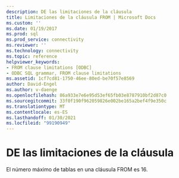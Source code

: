 ```yaml
---
description: DE las limitaciones de la cláusula
title: Limitaciones de la cláusula FROM | Microsoft Docs
ms.custom: ''
ms.date: 01/19/2017
ms.prod: sql
ms.prod_service: connectivity
ms.reviewer: ''
ms.technology: connectivity
ms.topic: reference
helpviewer_keywords:
- FROM clause limitations [ODBC]
- ODBC SQL grammar, FROM clause limitations
ms.assetid: 1cf7cd81-1750-46ee-80ed-be70f57e8569
author: David-Engel
ms.author: v-daenge
ms.openlocfilehash: 86a933e7e6e95d53ef65fb03e8787910bf2d87c0
ms.sourcegitcommit: 33f0f190f962059826e002be165a2bef4f9e350c
ms.translationtype: MT
ms.contentlocale: es-ES
ms.lasthandoff: 01/30/2021
ms.locfileid: "99190949"
---
```

# <a name="from-clause-limitations"></a>DE las limitaciones de la cláusula
El número máximo de tablas en una cláusula FROM es 16.
